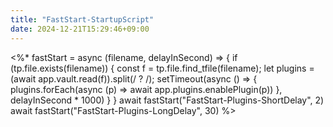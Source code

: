 ```yaml
---
title: "FastStart-StartupScript"
date: 2024-12-21T15:29:46+09:00
---
```

<%*
fastStart = async (filename, delayInSecond) => {
    if (tp.file.exists(filename)) {
        const f = tp.file.find_tfile(filename);
        let plugins = (await app.vault.read(f)).split(/?
/);
        setTimeout(async () => {
            plugins.forEach(async (p) => await app.plugins.enablePlugin(p))
        }, delayInSecond * 1000)
    }
}
await fastStart("FastStart-Plugins-ShortDelay", 2)
await fastStart("FastStart-Plugins-LongDelay", 30)
%>
